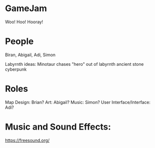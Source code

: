 # GameJam
Woo! Hoo! Hooray!

# People
Biran, Abigail, Adi, Simon


Labyrnth ideas:
Minotaur chases "hero" out of labyrnth
ancient
stone
cyberpunk

# Roles
Map Design: Brian?
Art: Abigail?
Music: Simon?
User Interface/Interface: Adi?



# Music and Sound Effects:
https://freesound.org/
